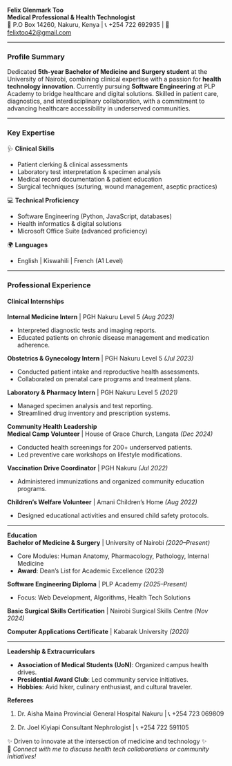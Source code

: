 **Felix Glenmark Too**  
**Medical Professional & Health Technologist**  
📍 P.O Box 14260, Nakuru, Kenya | 📞 +254 722 692935 | 📧 felixtoo42@gmail.com  

---

### **Profile Summary**  
Dedicated **5th-year Bachelor of Medicine and Surgery student** at the University of Nairobi, combining clinical expertise with a passion for **health technology innovation**. Currently pursuing **Software Engineering** at PLP Academy to bridge healthcare and digital solutions. Skilled in patient care, diagnostics, and interdisciplinary collaboration, with a commitment to advancing healthcare accessibility in underserved communities.  

---

### **Key Expertise**  
🩺 **Clinical Skills**  
- Patient clerking & clinical assessments  
- Laboratory test interpretation & specimen analysis  
- Medical record documentation & patient education  
- Surgical techniques (suturing, wound management, aseptic practices)  

💻 **Technical Proficiency**  
- Software Engineering (Python, JavaScript, databases)  
- Health informatics & digital solutions  
- Microsoft Office Suite (advanced proficiency)  

🌍 **Languages**  
- English | Kiswahili | French (A1 Level)  

---

### **Professional Experience**  
#### **Clinical Internships**  
**Internal Medicine Intern** | PGH Nakuru Level 5 *(Aug 2023)*  
- Interpreted diagnostic tests and imaging reports.  
- Educated patients on chronic disease management and medication adherence.  

**Obstetrics & Gynecology Intern** | PGH Nakuru Level 5 *(Jul 2023)*  
- Conducted patient intake and reproductive health assessments.  
- Collaborated on prenatal care programs and treatment plans.  

**Laboratory & Pharmacy Intern** | PGH Nakuru Level 5 *(2021)*  
- Managed specimen analysis and test reporting.  
- Streamlined drug inventory and prescription systems.  

 **Community Health Leadership**  
**Medical Camp Volunteer** | House of Grace Church, Langata *(Dec 2024)*  
- Conducted health screenings for 200+ underserved patients.  
- Led preventive care workshops on lifestyle modifications.  

**Vaccination Drive Coordinator** | PGH Nakuru *(Jul 2022)*  
- Administered immunizations and organized community education programs.  

**Children’s Welfare Volunteer** | Amani Children’s Home *(Aug 2022)*  
- Designed educational activities and ensured child safety protocols.  

---

 **Education**  
**Bachelor of Medicine & Surgery** | University of Nairobi *(2020–Present)*  
- Core Modules: Human Anatomy, Pharmacology, Pathology, Internal Medicine  
- **Award**: Dean’s List for Academic Excellence (2023)  

**Software Engineering Diploma** | PLP Academy *(2025–Present)*  
- Focus: Web Development, Algorithms, Health Tech Solutions  

**Basic Surgical Skills Certification** | Nairobi Surgical Skills Centre *(Nov 2024)*  

**Computer Applications Certificate** | Kabarak University *(2020)*  

---

 **Leadership & Extracurriculars**  
- **Association of Medical Students (UoN)**: Organized campus health drives.  
- **Presidential Award Club**: Led community service initiatives.  
- **Hobbies**: Avid hiker, culinary enthusiast, and cultural traveler.  


 **Referees**  
1. Dr. Aisha Maina 
   Provincial General Hospital Nakuru | 📞 +254 723 069809  

2. Dr. Joel Kiyiapi 
   Consultant Nephrologist | 📞 +254 722 591105  


✨ Driven to innovate at the intersection of medicine and technology ✨  
🔗 *Connect with me to discuss health tech collaborations or community initiatives!*  
